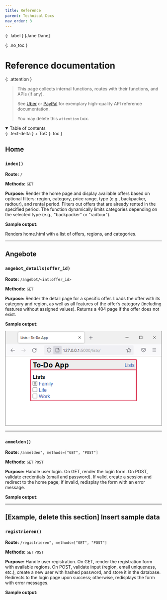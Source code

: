 ```yaml
---
title: Reference
parent: Technical Docs
nav_order: 3
---
```


{: .label }
[Jane Dane]

{: .no_toc }
# Reference documentation

{: .attention }
> This page collects internal functions, routes with their functions, and APIs (if any).
> 
> See [Uber](https://developer.uber.com/docs/drivers/references/api) or [PayPal](https://developer.paypal.com/api/rest/) for exemplary high-quality API reference documentation.
>
> You may delete this `attention` box.

<details open markdown="block">
{: .text-delta }
<summary>Table of contents</summary>
+ ToC
{: toc }
</details>

## Home

### `index()`

**Route:** `/`

**Methods:** `GET`

**Purpose:** Render the home page and display available offers based on optional filters: region, category, price range, type (e.g., backpacker, radtour), and rental period. Filters out offers that are already rented in the specified period. The function dynamically limits categories depending on the selected type (e.g., "backpacker" or "radtour").

**Sample output:**

Renders home.html with a list of offers, regions, and categories.

---

## Angebote

### `angebot_details(offer_id)`

**Route:** `/angebot/<int:offer_id>`

**Methods:** `GET`

**Purpose:** Render the detail page for a specific offer. Loads the offer with its category and region, as well as all features of the offer’s category (including features without assigned values). Returns a 404 page if the offer does not exist.

**Sample output:**

![get_lists() sample](../assets/images/fswd-intro_00.png)

---

### `anmelden()`

**Route:** `/anmelden", methods=["GET", "POST"]`

**Methods:** `GET` `POST`

**Purpose:** Handle user login. On GET, render the login form. On POST, validate credentials (email and password). If valid, create a session and redirect to the home page; if invalid, redisplay the form with an error message.

**Sample output:**


---

## [Example, delete this section] Insert sample data

### `registrieren()`

**Route:** `/registrieren", methods=["GET", "POST"]`

**Methods:** `GET` `POST`

**Purpose:** Handle user registration. On GET, render the registration form with available regions. On POST, validate input (region, email uniqueness, etc.), create a new user with hashed password, and store it in the database. Redirects to the login page upon success; otherwise, redisplays the form with error messages.

**Sample output:**


